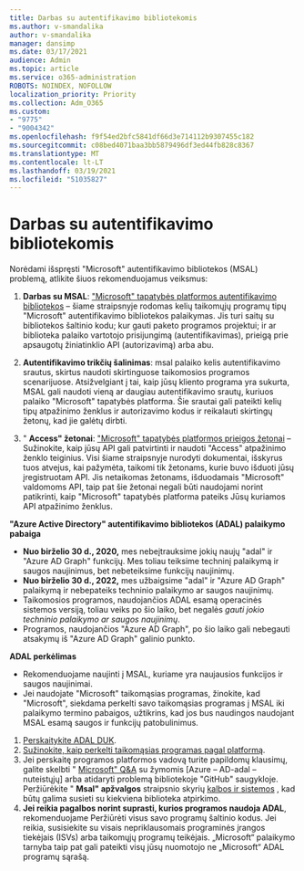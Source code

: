 ```yaml
---
title: Darbas su autentifikavimo bibliotekomis
ms.author: v-smandalika
author: v-smandalika
manager: dansimp
ms.date: 03/17/2021
audience: Admin
ms.topic: article
ms.service: o365-administration
ROBOTS: NOINDEX, NOFOLLOW
localization_priority: Priority
ms.collection: Adm_O365
ms.custom:
- "9775"
- "9004342"
ms.openlocfilehash: f9f54ed2bfc5841df66d3e714112b9307455c182
ms.sourcegitcommit: c08bed4071baa3bb5879496df3ed44fb828c8367
ms.translationtype: MT
ms.contentlocale: lt-LT
ms.lasthandoff: 03/19/2021
ms.locfileid: "51035827"
---
```

# <a name="working-with-authentication-libraries"></a>Darbas su autentifikavimo bibliotekomis

Norėdami išspręsti "Microsoft" autentifikavimo bibliotekos (MSAL) problemą, atlikite šiuos rekomenduojamus veiksmus:

1. **Darbas su MSAL**: ["Microsoft" tapatybės platformos autentifikavimo bibliotekos](https://docs.microsoft.com/azure/active-directory/develop/reference-v2-libraries) – šiame straipsnyje rodomas kelių taikomųjų programų tipų "Microsoft" autentifikavimo bibliotekos palaikymas. Jis turi saitų su bibliotekos šaltinio kodu; kur gauti paketo programos projektui; ir ar biblioteka palaiko vartotojo prisijungimą (autentifikavimas), prieigą prie apsaugotų žiniatinklio API (autorizavimą) arba abu.

2. **Autentifikavimo trikčių šalinimas**: msal palaiko kelis autentifikavimo srautus, skirtus naudoti skirtinguose taikomosios programos scenarijuose. Atsižvelgiant į tai, kaip jūsų kliento programa yra sukurta, MSAL gali naudoti vieną ar daugiau autentifikavimo srautų, kuriuos palaiko "Microsoft" tapatybės platforma. Šie srautai gali pateikti kelių tipų atpažinimo ženklus ir autorizavimo kodus ir reikalauti skirtingų žetonų, kad jie galėtų dirbti.

3. " **Access" žetonai**: ["Microsoft" tapatybės platformos prieigos žetonai](https://docs.microsoft.com/azure/active-directory/develop/access-tokens) – Sužinokite, kaip jūsų API gali patvirtinti ir naudoti "Access" atpažinimo ženklo teiginius. Visi šiame straipsnyje nurodyti dokumentai, išskyrus tuos atvejus, kai pažymėta, taikomi tik žetonams, kurie buvo išduoti jūsų įregistruotam API. Jis netaikomas žetonams, išduodamais "Microsoft" valdomoms API, taip pat šie žetonai negali būti naudojami norint patikrinti, kaip "Microsoft" tapatybės platforma pateiks Jūsų kuriamos API atpažinimo ženklus.

**"Azure Active Directory" autentifikavimo bibliotekos (ADAL) palaikymo pabaiga**

- **Nuo birželio 30 d., 2020,** mes nebeįtrauksime jokių naujų "adal" ir "Azure AD Graph" funkcijų. Mes toliau teiksime techninį palaikymą ir saugos naujinimus, bet nebeteiksime funkcijų naujinimų.
- **Nuo birželio 30 d., 2022,** mes užbaigsime "adal" ir "Azure AD Graph" palaikymą ir nebepateiks techninio palaikymo ar saugos naujinimų.
- Taikomosios programos, naudojančios ADAL esamą operacinės sistemos versiją, toliau veiks po šio laiko, bet negalės *gauti jokio techninio palaikymo ar saugos naujinimų*.
- Programos, naudojančios "Azure AD Graph", po šio laiko gali nebegauti atsakymų iš "Azure AD Graph" galinio punkto.

**ADAL perkėlimas**

- Rekomenduojame naujinti į MSAL, kuriame yra naujausios funkcijos ir saugos naujinimai.
- Jei naudojate "Microsoft" taikomąsias programas, žinokite, kad "Microsoft", siekdama perkelti savo taikomąsias programas į MSAL iki palaikymo termino pabaigos, užtikrins, kad jos bus naudingos naudojant MSAL esamą saugos ir funkcijų patobulinimus.

1. [Perskaitykite ADAL DUK](https://docs.microsoft.com/azure/active-directory/develop/msal-migration#frequently-asked-questions-faq).
2. [Sužinokite, kaip perkelti taikomąsias programas pagal platformą](https://docs.microsoft.com/azure/active-directory/develop/msal-migration#migration-guidance).
3. Jei perskaitę programos platformos vadovą turite papildomų klausimų, galite skelbti " [Microsoft" Q&A](https://docs.microsoft.com/answers/topics/azure-ad-adal-deprecation.html) su žymomis [Azure – AD-adal – nuteistųjų] arba atidaryti problemą bibliotekoje "GitHub" saugykloje. Peržiūrėkite " **Msal" apžvalgos** straipsnio skyrių [kalbos ir sistemos](https://docs.microsoft.com/azure/active-directory/develop/msal-overview#languages-and-frameworks) , kad būtų galima susieti su kiekviena biblioteka atpirkimo.
4. **Jei reikia pagalbos norint suprasti, kurios programos naudoja ADAL**, rekomenduojame Peržiūrėti visus savo programų šaltinio kodus. Jei reikia, susisiekite su visais nepriklausomais programinės įrangos tiekėjais (ISVs) arba taikomųjų programų teikėjais. „Microsoft“ palaikymo tarnyba taip pat gali pateikti visų jūsų nuomotojo ne „Microsoft“ ADAL programų sąrašą.







